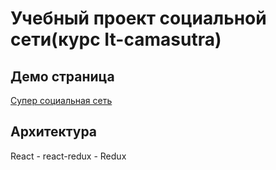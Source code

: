 # Учебный проект социальной сети(курс It-camasutra)

## Демо страница

[Супер социальная сеть](https://psarewivan.github.io/react-challenge-itcamasutra/)

## Архитектура

React - react-redux - Redux
